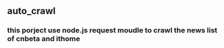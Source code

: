 ## auto_crawl

### this porject use node.js request moudle to crawl the news list of cnbeta and ithome
